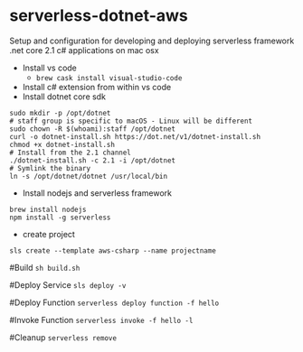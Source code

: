 # serverless-dotnet-aws
Setup and configuration for developing and deploying serverless framework .net core 2.1 c# applications on mac osx
- Install vs code
  - `brew cask install visual-studio-code`
- Install c# extension from within vs code
- Install dotnet core sdk
```
sudo mkdir -p /opt/dotnet
# staff group is specific to macOS - Linux will be different
sudo chown -R $(whoami):staff /opt/dotnet
curl -o dotnet-install.sh https://dot.net/v1/dotnet-install.sh
chmod +x dotnet-install.sh
# Install from the 2.1 channel
./dotnet-install.sh -c 2.1 -i /opt/dotnet
# Symlink the binary
ln -s /opt/dotnet/dotnet /usr/local/bin
```
- Install nodejs and serverless framework
```
brew install nodejs
npm install -g serverless
```
- create project
```
sls create --template aws-csharp --name projectname
```

#Build
`sh build.sh`


#Deploy Service
`sls deploy -v`

#Deploy Function
`serverless deploy function -f hello`

#Invoke Function
`serverless invoke -f hello -l`

#Cleanup
`serverless remove`
